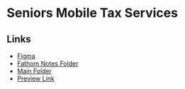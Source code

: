 # Seniors Mobile Tax Services
## Links

- [Figma](https://www.figma.com/design/0PFMZtRaexgvkEdQrwRTLM/SMTS?node-id=0-1&t=WqT4at6hehTQrs3i-1)
- [Fathom Notes Folder](https://drive.google.com/drive/folders/1S1xFaIwhg9A4ZIuGKw7vESvRJ7MxsoJY?usp=drive_link)
- [Main Folder](https://drive.google.com/drive/folders/18Y_2Z7UfV-GAv6wyj3JzywH5TGiOHXDu?usp=drive_link)
- [Preview Link](https://valor-22.beedev-services.com/)
